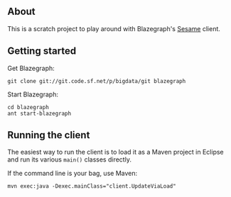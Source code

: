 ## About

This is a scratch project to play around with Blazegraph's [Sesame](http://rdf4j.org/) client.

## Getting started

Get Blazegraph:

```
git clone git://git.code.sf.net/p/bigdata/git blazegraph
```

Start Blazegraph:

```
cd blazegraph
ant start-blazegraph
```

## Running the client

The easiest way to run the client is to load it as a Maven project in Eclipse and run its various `main()` classes directly.

If the command line is your bag, use Maven:

```
mvn exec:java -Dexec.mainClass="client.UpdateViaLoad"
```
